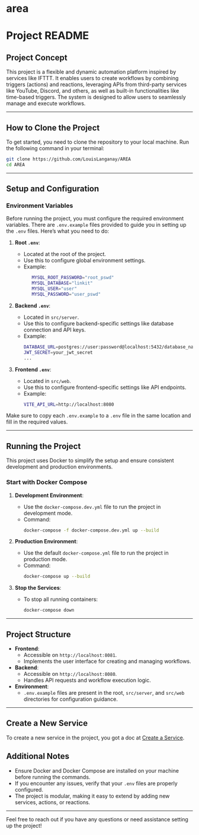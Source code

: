 # area
# **Project README**

## **Project Concept**

This project is a flexible and dynamic automation platform inspired by services like IFTTT. It enables users to create workflows by combining triggers (actions) and reactions, leveraging APIs from third-party services like YouTube, Discord, and others, as well as built-in functionalities like time-based triggers. The system is designed to allow users to seamlessly manage and execute workflows.

---

## **How to Clone the Project**

To get started, you need to clone the repository to your local machine. Run the following command in your terminal:

```bash
git clone https://github.com/LouisLanganay/AREA
cd AREA
```

---

## **Setup and Configuration**

### **Environment Variables**

Before running the project, you must configure the required environment variables. There are `.env.example` files provided to guide you in setting up the `.env` files. Here’s what you need to do:

1. **Root `.env`**:
   - Located at the root of the project.
   - Use this to configure global environment settings.
   - Example:
     ```bash
        MYSQL_ROOT_PASSWORD="root_pswd"
        MYSQL_DATABASE="linkit"
        MYSQL_USER="user"
        MYSQL_PASSWORD="user_pswd"
     ```

2. **Backend `.env`**:
   - Located in `src/server`.
   - Use this to configure backend-specific settings like database connection and API keys.
   - Example:
     ```bash
     DATABASE_URL=postgres://user:password@localhost:5432/database_name
     JWT_SECRET=your_jwt_secret
     ...
     ```

3. **Frontend `.env`**:
   - Located in `src/web`.
   - Use this to configure frontend-specific settings like API endpoints.
   - Example:
     ```bash
     VITE_API_URL=http://localhost:8080
     ```

Make sure to copy each `.env.example` to a `.env` file in the same location and fill in the required values.

---

## **Running the Project**

This project uses Docker to simplify the setup and ensure consistent development and production environments.

### **Start with Docker Compose**

1. **Development Environment**:
   - Use the `docker-compose.dev.yml` file to run the project in development mode.
   - Command:
     ```bash
     docker-compose -f docker-compose.dev.yml up --build
     ```

2. **Production Environment**:
   - Use the default `docker-compose.yml` file to run the project in production mode.
   - Command:
     ```bash
     docker-compose up --build
     ```

3. **Stop the Services**:
   - To stop all running containers:
     ```bash
     docker-compose down
     ```

---

## **Project Structure**

- **Frontend**:
  - Accessible on `http://localhost:8081`.
  - Implements the user interface for creating and managing workflows.
- **Backend**:
  - Accessible on `http://localhost:8080`.
  - Handles API requests and workflow execution logic.
- **Environment**:
  - `.env.example` files are present in the root, `src/server`, and `src/web` directories for configuration guidance.

---

## **Create a New Service**

To create a new service in the project, you got a doc at [Create a Service](src/server/src/service/HowToCreateAService.md).

## **Additional Notes**

- Ensure Docker and Docker Compose are installed on your machine before running the commands.
- If you encounter any issues, verify that your `.env` files are properly configured.
- The project is modular, making it easy to extend by adding new services, actions, or reactions.

---

Feel free to reach out if you have any questions or need assistance setting up the project!